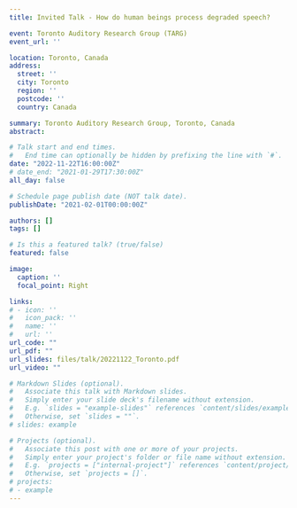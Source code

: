 ```yaml
---
title: Invited Talk - How do human beings process degraded speech?

event: Toronto Auditory Research Group (TARG)
event_url: ''

location: Toronto, Canada
address:
  street: ''
  city: Toronto
  region: ''
  postcode: ''
  country: Canada

summary: Toronto Auditory Research Group, Toronto, Canada
abstract: 

# Talk start and end times.
#   End time can optionally be hidden by prefixing the line with `#`.
date: "2022-11-22T16:00:00Z"
# date_end: "2021-01-29T17:30:00Z"
all_day: false

# Schedule page publish date (NOT talk date).
publishDate: "2021-02-01T00:00:00Z"

authors: []
tags: []

# Is this a featured talk? (true/false)
featured: false

image:
  caption: ''
  focal_point: Right

links:
# - icon: ''
#   icon_pack: ''
#   name: ''
#   url: ''
url_code: ""
url_pdf: ""
url_slides: files/talk/20221122_Toronto.pdf
url_video: ""

# Markdown Slides (optional).
#   Associate this talk with Markdown slides.
#   Simply enter your slide deck's filename without extension.
#   E.g. `slides = "example-slides"` references `content/slides/example-slides.md`.
#   Otherwise, set `slides = ""`.
# slides: example

# Projects (optional).
#   Associate this post with one or more of your projects.
#   Simply enter your project's folder or file name without extension.
#   E.g. `projects = ["internal-project"]` references `content/project/deep-learning/index.md`.
#   Otherwise, set `projects = []`.
# projects:
# - example
---
```


